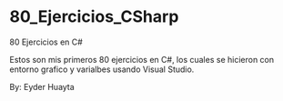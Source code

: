 # 80_Ejercicios_CSharp
80 Ejercicios en C#

Estos son mis primeros 80 ejercicios en C#, los cuales se hicieron con entorno grafico y varialbes usando Visual Studio.

By: Eyder Huayta
